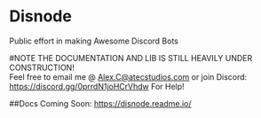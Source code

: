 # Disnode
Public effort in making Awesome Discord Bots

#NOTE THE DOCUMENTATION AND LIB IS STILL HEAVILY UNDER CONSTRUCTION!       
Feel free to email me @ Alex.C@atecstudios.com or join Discord:  https://discord.gg/0prrdN1joHCrVhdw For Help!

##Docs Coming Soon: https://disnode.readme.io/ 

